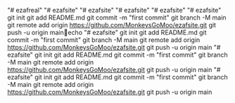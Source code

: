 "# ezafreal" 
"# ezafsite" 
"# ezafsite" 
"# ezafsite" 
"# ezafsite" 
"# ezafsite"  git init git add README.md git commit -m "first commit" git branch -M main git remote add origin https://github.com/MonkeysGoMoo/ezafsite.git git push -u origin mainecho "# ezafsite"  git init git add README.md git commit -m "first commit" git branch -M main git remote add origin https://github.com/MonkeysGoMoo/ezafsite.git git push -u origin main
"# ezafsite"  git init git add README.md git commit -m "first commit" git branch -M main git remote add origin https://github.com/MonkeysGoMoo/ezafsite.git git push -u origin main
"# ezafsite"  git init git add README.md git commit -m "first commit" git branch -M main git remote add origin https://github.com/MonkeysGoMoo/ezafsite.git git push -u origin main
